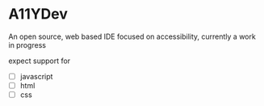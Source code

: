 # A11YDev
An open source, web based IDE focused on accessibility, currently a work in progress

expect support for

- [ ] javascript
- [ ] html
- [ ] css
